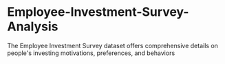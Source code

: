 # Employee-Investment-Survey-Analysis
The Employee Investment Survey dataset offers comprehensive details on people's investing motivations, preferences, and behaviors
